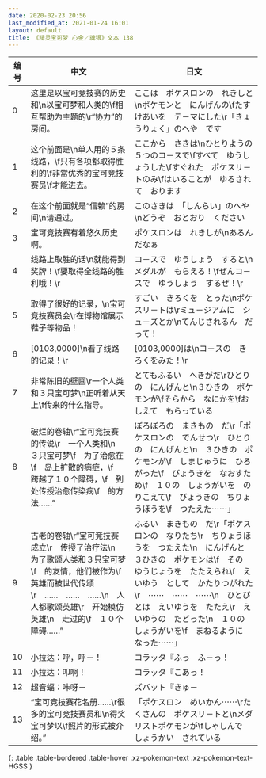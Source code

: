 ```yaml
---
date: 2020-02-23 20:56
last_modified_at: 2021-01-24 16:01
layout: default
title: 《精灵宝可梦 心金／魂银》文本 138
---
```

| 编号 | 中文 | 日文 |
| ---- | ---- | ---- |
| 0 | 这里是以宝可竞技赛的历史和\n以宝可梦和人类的\f相互帮助为主题的\r“协力”的房间。 | ここは　ポケスロンの　れきしと\nポケモンと　にんげんの\fたすけあいを　テ－マにした\r「きょうりょく」のへや　です |
| 1 | 这个前面是\n单人用的５条线路，\f只有各项都取得胜利的\f非常优秀的宝可竞技赛员\f才能进去。 | ここから　さきは\nひとりようの　５つのコ－スで\fすべて　ゆうしょうした\fすぐれた　ポケスリ－トのみ\fはいることが　ゆるされて　おります |
| 2 | 在这个前面就是“信赖”的房间\n请通过。 | このさきは　「しんらい」のへや\nどうぞ　おとおり　ください |
| 3 | 宝可竞技赛有着悠久历史啊。 | ポケスロンは　れきしが\nあるんだなぁ |
| 4 | 线路上取胜的话\n就能得到奖牌！\f要取得全线路的胜利哦！\r | コ－スで　ゆうしょう　すると\nメダルが　もらえる！\fぜんコ－スで　ゆうしょう　するぜ！\r |
| 5 | 取得了很好的记录，\n宝可竞技赛员会\r在博物馆展示鞋子等物品！ | すごい　きろくを　とった\nポケスリ－トは\rミュ－ジアムに　シュ－ズとか\nてんじされるん　だって！ |
| 6 | [0103,0000]\n看了线路的记录！\r | [0103,0000]は\nコ－スの　きろくをみた！\r |
| 7 | 非常陈旧的壁画\r一个人类和３只宝可梦\n正听着从天上\f传来的什么指导。 | とてもふるい　へきがだ\rひとりの　にんげんと\n３ひきの　ポケモンが\fそらから　なにかを\fおしえて　もらっている |
| 8 | 破烂的卷轴\r“宝可竞技赛的传说\r　一个人类和\n　３只宝可梦\f　为了治愈在\f　岛上扩散的病症，\f　跨越了１０个障碍，\f　到处传授治愈传染病\f　的方法……” | ぼろぼろの　まきもの　だ\r「ポケスロンの　でんせつ\r　ひとりの　にんげんと\n　３ひきの　ポケモンが\f　しまじゅうに　ひろがった\f　びょうきを　なおすため\f　１０の　しょうがいを　のりこえて\f　びょうきの　ちりょうほうを\f　つたえた⋯⋯」 |
| 9 | 古老的卷轴\r“宝可竞技赛成立\r　传授了治疗法\n　为了歌颂人类和３只宝可梦\f　的友情，他们被作为\f　英雄而被世代传颂\r　……　……　……\n　人人都歌颂英雄\r　开始模仿英雄\n　走过的\f　１０个障碍……” | ふるい　まきもの　だ\r「ポケスロンの　なりたち\r　ちりょうほうを　つたえた\n　にんげんと　３ひきの　ポケモンは\f　その　ゆうじょうを　たたえられ\f　えいゆう　として　かたりつがれた\r　⋯⋯　⋯⋯　⋯⋯\n　ひとびとは　えいゆうを　たたえ\r　えいゆうの　たどった\n　１０の　しょうがいを\f　まねるように　なった⋯⋯」 |
| 10 | 小拉达：呼，呼－！ | コラッタ『ふっ　ふ－っ！ |
| 11 | 小拉达：叩啊！ | コラッタ『こあっ！ |
| 12 | 超音蝠：咔呀－ | ズバット『きゅ－ |
| 13 | “宝可竞技赛花名册……\r很多的宝可竞技赛员和\n得奖宝可梦以\f照片的形式被介绍。” | 「ポケスロン　めいかん⋯⋯\rたくさんの　ポケスリ－トと\nメダリストポケモンが\fしゃしんで　しょうかい　されている |
{: .table .table-bordered .table-hover .xz-pokemon-text .xz-pokemon-text-HGSS }